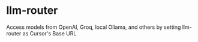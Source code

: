 # llm-router
Access models from OpenAI, Groq, local Ollama, and others by setting llm-router as Cursor's Base URL
